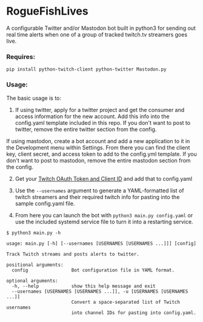 # RogueFishLives

A configurable Twitter and/or Mastodon bot built in python3 for sending out real time alerts when one of a group of tracked twitch.tv streamers goes live.

### Requires:

`pip install python-twitch-client python-twitter Mastodon.py`

### Usage:

The basic usage is to:

1. If using twitter, apply for a twitter project and get the consumer and access information for the new account. Add this info into the config.yaml template included in this repo. If you don't want to post to twitter, remove the entire twitter section from the config.

 If using mastodon, create a bot account and add a new application to it in the Development menu within Settings. From there you can find the client key, client secret, and access token to add to the config.yml template. If you don't want to post to mastodon, remove the entire mastodon section from the config.

2. Get your [Twitch OAuth Token and Client ID](https://twitchapps.com/tokengen/) and add that to config.yaml

3. Use the `--usernames` argument to generate a YAML-formatted list of twitch streamers and their required twitch info for pasting into the sample config.yaml file.

4. From here you can launch the bot with `python3 main.py config.yaml` or use the included systemd service file to turn it into a restarting service.

`$ python3 main.py -h`
```
usage: main.py [-h] [--usernames [USERNAMES [USERNAMES ...]]] [config]

Track Twitch streams and posts alerts to twitter.

positional arguments:
  config                Bot configuration file in YAML format.

optional arguments:
  -h, --help            show this help message and exit
  --usernames [USERNAMES [USERNAMES ...]], -u [USERNAMES [USERNAMES ...]]
                        Convert a space-separated list of Twitch usernames
                        into channel IDs for pasting into config.yaml.
```
